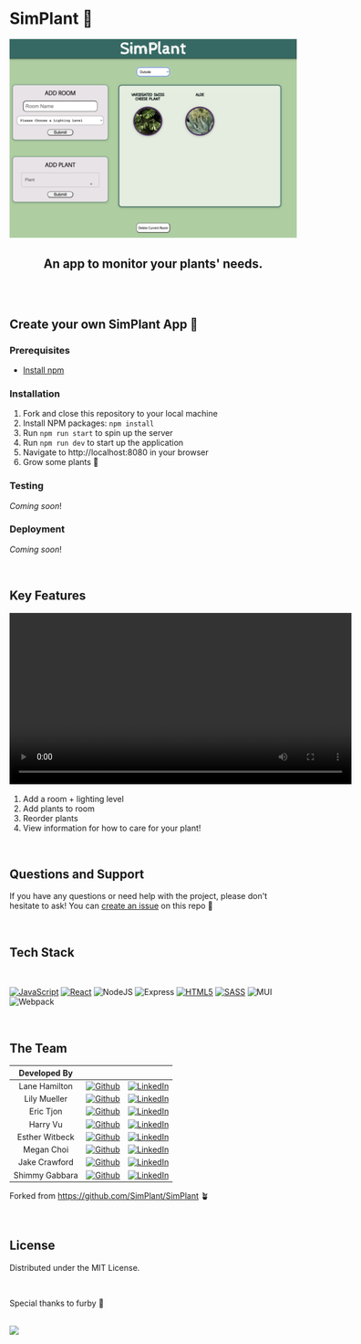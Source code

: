 # SimPlant 🌱

<div align="center">

<img src="src/app/assets/SimPlant.png" width="600" >

## An app to monitor your plants' needs.

<br>

</div>

<br>

## Create your own SimPlant App 🌷

### Prerequisites

- [Install npm](https://docs.npmjs.com/downloading-and-installing-node-js-and-npm)

### Installation

1. Fork and close this repository to your local machine
2. Install NPM packages: `npm install`
3. Run `npm run start` to spin up the server
4. Run `npm run dev` to start up the application
5. Navigate to http://localhost:8080 in your browser
6. Grow some plants 🌵

### Testing

_Coming soon_!

### Deployment

_Coming soon_!

<br>

## Key Features

<video src="src/app/assets/demo.mov" controls=true width=600></video>

1. Add a room + lighting level
2. Add plants to room
3. Reorder plants
4. View information for how to care for your plant!

<br>

## Questions and Support

If you have any questions or need help with the project, please don't hesitate to ask! You can <a href="https://github.com/SimPlant-App/SimPlantV2">create an issue</a> on this repo 🌼

<br>

## Tech Stack

<br>

[![JavaScript][JavaScript]][JavaScript-url] [![React][React.js]][React-url] ![NodeJS](https://img.shields.io/badge/node.js-6DA55F?style=for-the-badge&logo=node.js&logoColor=white) ![Express](https://img.shields.io/badge/Express.js-000000?style=for-the-badge&logo=express&logoColor=white) [![HTML5][HTML5]][HTML5-url] [![SASS][SASS]][SASS-url] ![MUI](https://img.shields.io/badge/Material%20UI-007FFF?style=for-the-badge&logo=mui&logoColor=white) ![Webpack](https://img.shields.io/badge/webpack-%238DD6F9.svg?style=for-the-badge&logo=webpack&logoColor=black)

<br>

## The Team

|  Developed By  |                                                                                                                                                    |                                                                                                                                                       |
| :------------: | :------------------------------------------------------------------------------------------------------------------------------------------------: | :---------------------------------------------------------------------------------------------------------------------------------------------------: |
| Lane Hamilton  |    [![Github](https://img.shields.io/badge/github-%23121011.svg?style=for-the-badge&logo=github&logoColor=white)](https://github.com/LaneEcho)     |    [![LinkedIn](https://img.shields.io/badge/LinkedIn-%230077B5.svg?logo=linkedin&logoColor=white)](https://www.linkedin.com/in/aleyna-hamilton/)     |
|  Lily Mueller  | [![Github](https://img.shields.io/badge/github-%23121011.svg?style=for-the-badge&logo=github&logoColor=white)](https://github.com/liliannemueller) | [![LinkedIn](https://img.shields.io/badge/LinkedIn-%230077B5.svg?logo=linkedin&logoColor=white)](https://www.linkedin.com/in/lilianne-orlet-mueller/) |
|   Eric Tjon    |     [![Github](https://img.shields.io/badge/github-%23121011.svg?style=for-the-badge&logo=github&logoColor=white)](https://github.com/ectjon)      |        [![LinkedIn](https://img.shields.io/badge/LinkedIn-%230077B5.svg?logo=linkedin&logoColor=white)](https://www.linkedin.com/in/erictjon/)        |
|    Harry Vu    |    [![Github](https://img.shields.io/badge/github-%23121011.svg?style=for-the-badge&logo=github&logoColor=white)](https://github.com/boilerpot)    |          [![LinkedIn](https://img.shields.io/badge/LinkedIn-%230077B5.svg?logo=linkedin&logoColor=white)](https://www.linkedin.com/in/hnvu/)          |
| Esther Witbeck |    [![Github](https://img.shields.io/badge/github-%23121011.svg?style=for-the-badge&logo=github&logoColor=white)](https://github.com/eswitbeck)    |     [![LinkedIn](https://img.shields.io/badge/LinkedIn-%230077B5.svg?logo=linkedin&logoColor=white)](https://www.linkedin.com/in/esther-witbeck/)     |
|   Megan Choi   |     [![Github](https://img.shields.io/badge/github-%23121011.svg?style=for-the-badge&logo=github&logoColor=white)](https://github.com/mgnchoi)     |        [![LinkedIn](https://img.shields.io/badge/LinkedIn-%230077B5.svg?logo=linkedin&logoColor=white)](https://www.linkedin.com/in/mgnchoi/)         |
| Jake Crawford  |  [![Github](https://img.shields.io/badge/github-%23121011.svg?style=for-the-badge&logo=github&logoColor=white)](https://github.com/jake-up-0517)   |    [![LinkedIn](https://img.shields.io/badge/LinkedIn-%230077B5.svg?logo=linkedin&logoColor=white)](https://www.linkedin.com/in/jakecrawford512/)     |
| Shimmy Gabbara |    [![Github](https://img.shields.io/badge/github-%23121011.svg?style=for-the-badge&logo=github&logoColor=white)](https://github.com/shimmy25)     |     [![LinkedIn](https://img.shields.io/badge/LinkedIn-%230077B5.svg?logo=linkedin&logoColor=white)](https://www.linkedin.com/in/shimmygabbara/)      |

Forked from https://github.com/SimPlant/SimPlant 🪴

<br>

## License

Distributed under the MIT License.

<br>

Special thanks to furby 🌺

<br>

<img src="https://encrypted-tbn0.gstatic.com/images?q=tbn:ANd9GcRrXw0lnSTV05kBNAT7HlIrvrkCYKPDcrp3xpJfoUwUZT2_SFWPIVqHjqwOi2j-WRP66I0&usqp=CAU">

<!-- Logo Links -->

[React.js]: https://img.shields.io/badge/react-%2320232a.svg?style=for-the-badge&logo=react&logoColor=%2361DAFB
[React-url]: https://reactjs.org/
[JavaScript]: https://img.shields.io/badge/javascript-%23323330.svg?style=for-the-badge&logo=javascript&logoColor=%23F7DF1E
[JavaScript-url]: https://www.javascript.com/
[HTML5]: https://img.shields.io/badge/html5-%23E34F26.svg?style=for-the-badge&logo=html5&logoColor=white
[HTML5-url]: https://developer.mozilla.org/en-US/docs/Web/HTML/
[SASS]: https://img.shields.io/badge/SASS-hotpink.svg?style=for-the-badge&logo=SASS&logoColor=white
[SASS-url]: https://sass-lang.com/
